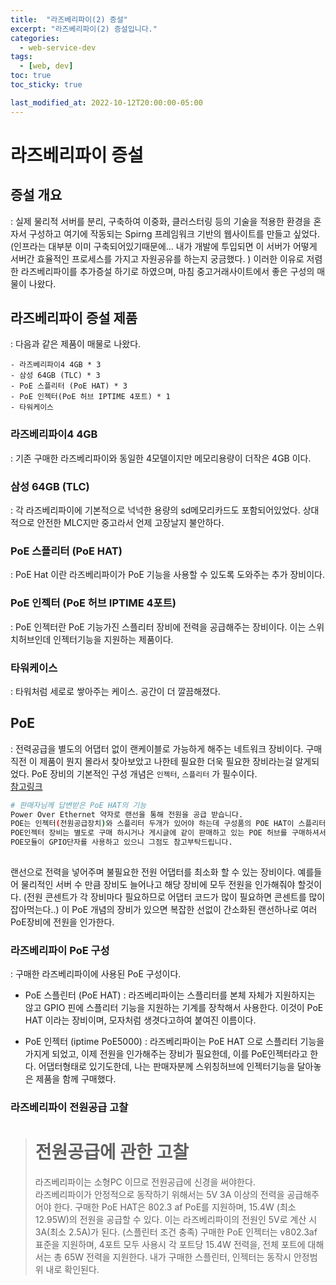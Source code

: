 ```yaml
---
title:  "라즈베리파이(2) 증설"
excerpt: "라즈베리파이(2) 증설입니다."
categories:
  - web-service-dev
tags:
  - [web, dev]
toc: true
toc_sticky: true

last_modified_at: 2022-10-12T20:00:00-05:00
---
```


# 라즈베리파이 증설
## 증설 개요
  : 실제 물리적 서버를 분리, 구축하여 이중화, 클러스터링 등의 기술을 적용한 환경을 혼자서 구성하고 여기에 작동되는 Spirng 프레임워크 기반의 웹사이트를 만들고 싶었다. (인프라는 대부분 이미 구축되어있기때문에... 내가 개발에 투입되면 이 서버가 어떻게 서버간 효율적인 프로세스를 가지고 자원공유를 하는지 궁금했다. ) 이러한 이유로 저렴한 라즈베리파이를 추가증설 하기로 하였으며, 마침 중고거래사이트에서 좋은 구성의 매물이 나왔다.


## 라즈베리파이 증설 제품
  : 다음과 같은 제품이 매물로 나왔다.  

    - ​라즈베리파이4 4GB * 3
    - 삼성 64GB (TLC) * 3
    - PoE 스플리터 (PoE HAT) * 3
    - PoE 인젝터(PoE 허브 IPTIME 4포트) * 1
    - 타워케이스

    
### 라즈베리파이4 4GB
  : 기존 구매한 라즈베리파이와 동일한 4모델이지만 메모리용량이 더작은 4GB 이다.
  
### 삼성 64GB (TLC)
  : 각 라즈베리파이에 기본적으로 넉넉한 용량의 sd메모리카드도 포함되어있었다. 상대적으로 안전한 MLC지만 중고라서 언제 고장날지 불안하다.

### PoE 스플리터 (PoE HAT)
  : PoE Hat 이란 라즈베리파이가 PoE 기능을 사용할 수 있도록 도와주는 추가 장비이다.

### PoE 인젝터 (PoE 허브 IPTIME 4포트)
  : PoE 인젝터란 PoE 기능가진 스플리터 장비에 전력을 공급해주는 장비이다. 이는 스위치허브인데 인젝터기능을 지원하는 제품이다.

### 타워케이스
  : 타워처럼 세로로 쌓아주는 케이스. 공간이 더 깔끔해졌다.


## PoE
  : 전력공급을 별도의 어댑터 없이 랜케이블로 가능하게 해주는 네트워크 장비이다. 구매직전 이 제품이 뭔지 몰라서 찾아보았고 나한테 필요한 더욱 필요한 장비라는걸 알게되었다. PoE 장비의 기본적인 구성 개념은 `인젝터`, `스플리터` 가 필수이다.  
  [참고링크](https://m.post.naver.com/viewer/postView.nhn?volumeNo=27447189&memberNo=21060)

  ```bash
  # 판매자님께 답변받은 PoE HAT의 기능
  Power Over Ethernet 약자로 랜선을 통해 전원을 공급 받습니다.
  POE는 인젝터(전원공급장치)와 스플리터 두개가 있어야 하는데 구성품의 POE HAT이 스플리터이고,
  POE인젝터 장비는 별도로 구매 하시거나 게시글에 같이 판매하고 있는 POE 허브를 구매하셔서 사용하면됩니다.
  POE모듈이 GPIO단자를 사용하고 있으니 그점도 참고부탁드립니다.
    
  ```

  랜선으로 전력을 넣어주며 불필요한 전원 어댑터를 최소화 할 수 있는 장비이다. 예를들어 물리적인 서버 수 만큼 장비도 늘어나고 해당 장비에 모두 전원을 인가해줘야 할것이다. (전원 콘센트가 각 장비마다 필요하므로 어댑터 코드가 많이 필요하면 콘센트를 많이잡아먹는다..) 이 PoE 개념의 장비가 있으면 복잡한 선없이 간소화된 랜선하나로 여러 PoE장비에 전원을 인가한다.  


### 라즈베리파이 PoE 구성
  : 구매한 라즈베리파이에 사용된 PoE 구성이다.

* PoE 스플린터 (PoE HAT)
  : 라즈베리파이는 스플리터를 본체 자체가 지원하지는 않고  GPIO 핀에 스플리터 기능을 지원하는 기계를 장착해서 사용한다. 이것이 PoE HAT 이라는 장비이며, 모자처럼 생겻다고하여 붙여진 이름이다.

* PoE 인젝터 (iptime PoE5000)
  : 라즈베리파이는 PoE HAT 으로 스플리터 기능을 가지게 되었고, 이제 전원을 인가해주는 장비가 필요한데, 이를 PoE인젝터라고 한다. 어댑터형태로 있기도한데, 나는 판매자분께 스위칭허브에 인젝터기능을 달아놓은 제품을 함께 구매했다.  

### 라즈베리파이 전원공급 고찰 
> # 전원공급에 관한 고찰  
> 라즈베리파이는 소형PC 이므로 전원공급에 신경을 써야한다.  
> 라즈베리파이가 안정적으로 동작하기 위해서는 5V 3A 이상의 전력을 공급해주어야 한다.
> 구매한 PoE HAT은 802.3 af PoE를 지원하며, 15.4W (최소 12.95W)의 전원을 공급할 수 있다. 이는 라즈베리파이의 전원인 5V로 계산 시 3A(최소 2.5A)가 된다. (스플린터 조건 충족)
> 구매한 PoE 인젝터는 v802.3af 표준을 지원하며, 4포트 모두 사용시 각 포트당 15.4W 전력을, 전체 포트에 대해서는 총 65W 전력을 지원한다.
> 내가 구매한 스플린터, 인젝터는 동작시 안정범위 내로 확인된다.

